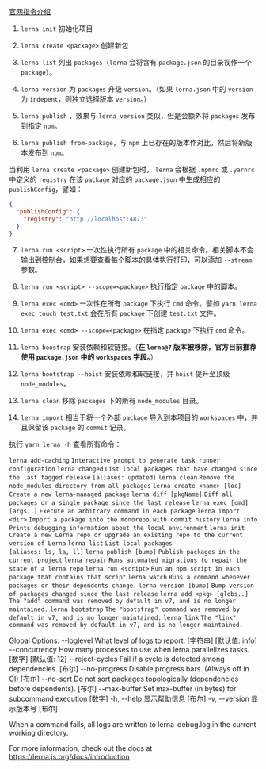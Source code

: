 [官网指令介绍](https://lerna.js.org/docs/api-reference/commands)

1. `lerna init` 初始化项目

2. `lerna create <package>` 创建新包

3. `lerna list` 列出 `packages`（`lerna` 会将含有 `package.json` 的目录视作一个 `package`）。

4. `lerna version` 为 `packages` 升级 `version`。（如果 `lerna.json` 中的 `version` 为 `indepent`，则独立选择版本 `version`。）

5. `lerna publish` ，效果与 `lerna version` 类似，但是会额外将 `packages` 发布到指定 `npm`。

6. `lerna publish from-package`，与 `npm` 上已存在的版本作对比，然后将新版本发布到 `npm`。

当利用 `lerna create <package>` 创建新包时， `lerna` 会根据 `.npmrc` 或 `.yarnrc` 中定义的 `registry` 在该 `package` 对应的 `package.json` 中生成相应的 `publishConfig`，譬如：

```json
{
  "publishConfig": {
    "registry": "http://localhost:4873"
  }
}
```

7. `lerna run <script>` 一次性执行所有 `package` 中的相关命令。相关脚本不会输出到控制台，如果想要查看每个脚本的具体执行打印，可以添加 `--stream` 参数。

8. `lerna run <script> --scope=<package>` 执行指定 `package` 中的脚本。

8. `lerna exec <cmd>` 一次性在所有 `package` 下执行 `cmd` 命令。譬如 `yarn lerna exec touch test.txt` 会在所有 `package` 下创建 `test.txt` 文件。

9. `lerna exec <cmd> --scope=<package>` 在指定 `package` 下执行 `cmd` 命令。

10. `lerna boostrap` 安装依赖和软链接。（**在 `lerna@7` 版本被移除，官方目前推荐使用 `package.json` 中的 `workspaces` 字段。**）

11. `lerna bootstrap --hoist` 安装依赖和软链接，并 `hoist` 提升至顶级 `node_modules`。

12. `lerna clean` 移除 `packages` 下的所有 `node_modules` 目录。

13. `lerna import` 相当于将一个外部 `package` 导入到本项目的 `workspaces` 中，并且保留该 `package` 的 `commit` 记录。


执行 `yarn lerna -h` 查看所有命令：

`lerna add-caching`          `Interactive prompt to generate task runner configuration`
`lerna changed`             `List local packages that have changed since the last tagged release`                            `[aliases: updated]`
`lerna clean`                `Remove the node_modules directory from all packages`
`lerna create <name> [loc]`  `Create a new lerna-managed package`
`lerna diff [pkgName]`       `Diff all packages or a single package since the last release`
`lerna exec [cmd] [args..]`  `Execute an arbitrary command in each package`
`lerna import <dir>`         `Import a package into the monorepo with commit history`
`lerna info`                 `Prints debugging information about the local environment`
`lerna init`                 `Create a new Lerna repo or upgrade an existing repo to the current version of Lerna`
`lerna list`                 `List local packages                                          [aliases: ls, la, ll]`
`lerna publish [bump]`       `Publish packages in the current project`
`lerna repair`               `Runs automated migrations to repair the state of a lerna repo`
`lerna run <script>`         `Run an npm script in each package that contains that script`
`lerna watch`                `Runs a command whenever packages or their dependents change.`
`lerna version [bump]`       `Bump version of packages changed since the last release`
`lerna add <pkg> [globs..]`  `The "add" command was removed by default in v7, and is no longer maintained.`
`lerna bootstrap`            `The "bootstrap" command was removed by default in v7, and is no longer maintained.`
`lerna link`                 `The "link" command was removed by default in v7, and is no longer maintained.`

Global Options:
--loglevel       What level of logs to report.                                                                    [字符串] [默认值: info]
--concurrency    How many processes to use when lerna parallelizes tasks.                                             [数字] [默认值: 12]
--reject-cycles  Fail if a cycle is detected among dependencies.                                                                   [布尔]
--no-progress    Disable progress bars. (Always off in CI)                                                                         [布尔]
--no-sort        Do not sort packages topologically (dependencies before dependents).                                              [布尔]
--max-buffer     Set max-buffer (in bytes) for subcommand execution                                                                [数字]
-h, --help           显示帮助信息                                                                                                      [布尔]
-v, --version        显示版本号                                                                                                        [布尔]

When a command fails, all logs are written to lerna-debug.log in the current working directory.

For more information, check out the docs at https://lerna.js.org/docs/introduction
